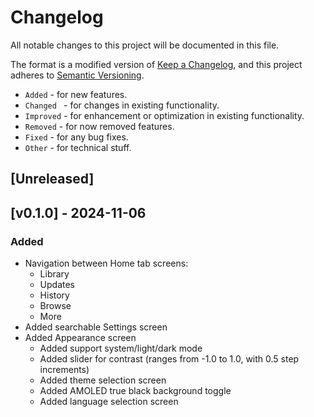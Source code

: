 # Changelog

All notable changes to this project will be documented in this file.

The format is a modified version of [Keep a Changelog](https://keepachangelog.com/en/1.1.0/), and this project adheres to [Semantic Versioning](https://semver.org/spec/v2.0.0.html).
- `Added` - for new features.
- `Changed ` - for changes in existing functionality.
- `Improved` - for enhancement or optimization in existing functionality.
- `Removed` - for now removed features.
- `Fixed` - for any bug fixes.
- `Other` - for technical stuff.

## [Unreleased]

## [v0.1.0] - 2024-11-06
### Added
- Navigation between Home tab screens:
  - Library
  - Updates
  - History
  - Browse
  - More
- Added searchable Settings screen
- Added Appearance screen
  - Added support system/light/dark mode
  - Added slider for contrast (ranges from -1.0 to 1.0, with 0.5 step increments)
  - Added theme selection screen
  - Added AMOLED true black background toggle
  - Added language selection screen
